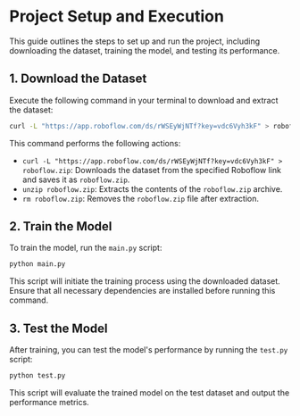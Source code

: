 # Project Setup and Execution

This guide outlines the steps to set up and run the project, including downloading the dataset, training the model, and testing its performance.

## 1. Download the Dataset

Execute the following command in your terminal to download and extract the dataset:

```bash
curl -L "https://app.roboflow.com/ds/rWSEyWjNTf?key=vdc6Vyh3kF" > roboflow.zip; unzip roboflow.zip; rm roboflow.zip
```

This command performs the following actions:

-   `curl -L "https://app.roboflow.com/ds/rWSEyWjNTf?key=vdc6Vyh3kF" > roboflow.zip`: Downloads the dataset from the specified Roboflow link and saves it as `roboflow.zip`.
-   `unzip roboflow.zip`: Extracts the contents of the `roboflow.zip` archive.
-   `rm roboflow.zip`: Removes the `roboflow.zip` file after extraction.

## 2. Train the Model

To train the model, run the `main.py` script:

```bash
python main.py
```

This script will initiate the training process using the downloaded dataset. Ensure that all necessary dependencies are installed before running this command.

## 3. Test the Model

After training, you can test the model's performance by running the `test.py` script:

```bash
python test.py
```

This script will evaluate the trained model on the test dataset and output the performance metrics.